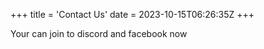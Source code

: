 +++
title = 'Contact Us'
date = 2023-10-15T06:26:35Z
+++

Your can join to discord and facebook now
